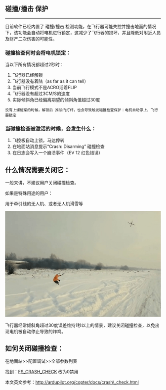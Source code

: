 ## 碰撞/撞击 保护

---

目前软件已经内置了 碰撞/撞击 检测功能，在飞行器可能失控并撞击地面的情况下，该功能会自动将电机进行锁定，这减少了飞行器的损坏，并且降低对附近人员及财产二次伤害的可能性。

### 碰撞检查何时会将电机锁定：

当以下所有情况都超过2秒时：

1. 飞行器已经解锁
2. 飞行器没有着陆（as far as it can tell）
3. 当前飞行模式不是ACRO活着FLIP
4. 飞行器没有超过3CM/S的速度
5. 实际倾斜角已经偏离期望的倾斜角值超过30度

```
没有上螺旋桨的时候，解锁后 推油门打杆，也会导致触发碰撞检查保护：电机自动停止，飞行器锁定
```

### 当碰撞检查被激活的时候，会发生什么：

1. 飞控板自动上锁，马达停转
2. 在地面站消息提示“Crash: Disarming” 碰撞检查
3. 在日志会写入一个崩溃事件（EV  12 红色错误）

## 什么情况需要关闭它：

一般来讲，不建议用户关闭碰撞检查。

如果是特殊用途的用户：

用于牵引线的无人机、或者无人机滑雪等

![](/assets/crash_check_drone_boarding.png)

飞行器经常倾斜角超过30度误差维持1秒以上的情景，建议关闭碰撞检查，以免出现电机被自动停止导致的炸鸡。

## 如何关闭碰撞检查：

在地面站&gt;&gt;配置调试&gt;&gt;全部参数列表

找到：[FS\_CRASH\_CHECK](http://translate.googleusercontent.com/translate_c?depth=1&hl=zh-CN&ie=UTF8&prev=_t&rurl=translate.google.com.hk&sl=en&sp=nmt4&tl=zh-CN&u=http://ardupilot.org/copter/docs/parameters.html&usg=ALkJrhgVgwKJH6qq8u159P6nOmffozmCCA#fs-crash-check) 改为0禁用

本文英文参考：http://ardupilot.org/copter/docs/crash\_check.html

